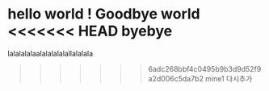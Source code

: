 hello world !
Goodbye world
<<<<<<< HEAD
byebye
=======
lalalalalaalalalalalallalalala
>>>>>>> 6adc268bbf4c0495b9b3d9d52f9a2d006c5da7b2
mine1 다시추가